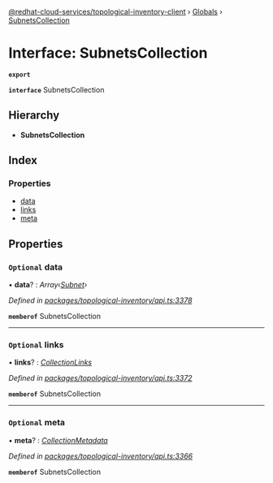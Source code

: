 [@redhat-cloud-services/topological-inventory-client](../README.md) › [Globals](../globals.md) › [SubnetsCollection](subnetscollection.md)

# Interface: SubnetsCollection

**`export`** 

**`interface`** SubnetsCollection

## Hierarchy

* **SubnetsCollection**

## Index

### Properties

* [data](subnetscollection.md#optional-data)
* [links](subnetscollection.md#optional-links)
* [meta](subnetscollection.md#optional-meta)

## Properties

### `Optional` data

• **data**? : *Array‹[Subnet](subnet.md)›*

*Defined in [packages/topological-inventory/api.ts:3378](https://github.com/RedHatInsights/javascript-clients/blob/master/packages/topological-inventory/api.ts#L3378)*

**`memberof`** SubnetsCollection

___

### `Optional` links

• **links**? : *[CollectionLinks](collectionlinks.md)*

*Defined in [packages/topological-inventory/api.ts:3372](https://github.com/RedHatInsights/javascript-clients/blob/master/packages/topological-inventory/api.ts#L3372)*

**`memberof`** SubnetsCollection

___

### `Optional` meta

• **meta**? : *[CollectionMetadata](collectionmetadata.md)*

*Defined in [packages/topological-inventory/api.ts:3366](https://github.com/RedHatInsights/javascript-clients/blob/master/packages/topological-inventory/api.ts#L3366)*

**`memberof`** SubnetsCollection
